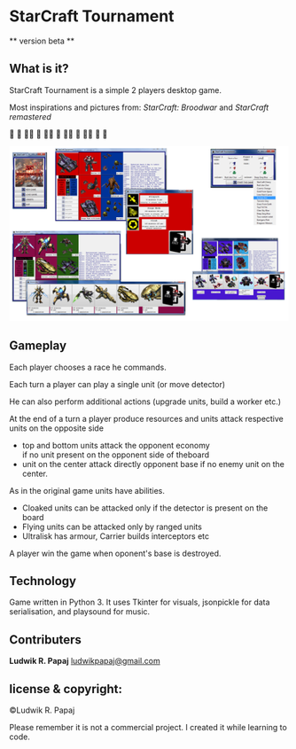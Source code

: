 # StarCraft Tournament 
** version beta **

## What is it?
StarCraft Tournament is a simple 2 players desktop game.

Most inspirations and pictures from: *StarCraft: Broodwar* and *StarCraft remastered*

:rocket: :rocket: :rocket::rocket: :rocket: :rocket::rocket: :rocket: :rocket::rocket: :rocket: :rocket::rocket: :rocket: :rocket:

![GitHub Logo](SCT_photo.png)

## Gameplay
Each player chooses a race he commands.

Each turn a player can play a single unit (or move detector)

He can  also perform additional actions (upgrade units, build a worker etc.)

At the end of a turn a player produce resources and 
units attack respective units on the opposite side
 * top and bottom units attack the opponent economy  
 if no unit present on  the opponent side of theboard
 * unit on the center attack directly opponent base 
 if no enemy unit on the center.
 
As in the original game units have abilities. 
 * Cloaked units can be attacked only 
 if the detector is present on the board
 * Flying units can be attacked only by ranged units
 * Ultralisk has armour, Carrier builds interceptors etc
 
A player win the game when oponent's base is destroyed.

## Technology
Game written in Python 3.
It uses Tkinter for visuals, jsonpickle for data serialisation, and playsound for music.

## Contributers
**Ludwik R. Papaj** <ludwikpapaj@gmail.com>

## license & copyright:
©Ludwik R. Papaj

Please remember it is  not a commercial project. I created it while learning to code.





